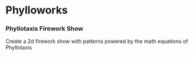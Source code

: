 # Phylloworks
### Phyllotaxis Firework Show

Create a 2d firework show with patterns powered by the math equations of Phyllotaxis
